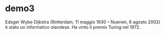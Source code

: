 # demo3

Edsger Wybe Dijkstra (Rotterdam, 11 maggio 1930 – Nuenen, 6 agosto 2002) è stato un informatico olandese. Ha vinto il premio Turing nel 1972.
